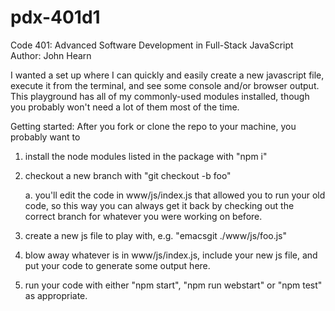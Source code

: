 # pdx-401d1
Code 401: Advanced Software Development in Full-Stack JavaScript
Author: John Hearn

I wanted a set up where I can quickly and easily create a new javascript 
file, execute it from the terminal, and see some console and/or browser output.
This playground has all of my commonly-used modules installed, though you 
probably won't need a lot of them most of the time.

Getting started:
After you fork or clone the repo to your machine, you probably want to
1. install the node modules listed in the package with "npm i"

2. checkout a new branch with "git checkout -b foo"

   a. you'll edit the code in www/js/index.js that allowed you to run your old
      code, so this way you can always get it back by checking out the correct
      branch for whatever you were working on before. 

3. create a new js file to play with, e.g. "emacsgit  ./www/js/foo.js"

4. blow away whatever is in www/js/index.js, include your new js file, and put
   your code to generate some output here.

5. run your code with either "npm start", "npm run webstart" or "npm test" as 
   appropriate.
